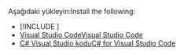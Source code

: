 <span data-ttu-id="dee6a-101">Aşağıdaki yükleyin:</span><span class="sxs-lookup"><span data-stu-id="dee6a-101">Install the following:</span></span>

* [!INCLUDE [](~/includes/net-core-sdk-download-link.md)]
* [<span data-ttu-id="dee6a-102">Visual Studio Code</span><span class="sxs-lookup"><span data-stu-id="dee6a-102">Visual Studio Code</span></span>](https://www.microsoft.com/net/download/linux)
* [<span data-ttu-id="dee6a-103">C# Visual Studio kodu</span><span class="sxs-lookup"><span data-stu-id="dee6a-103">C# for Visual Studio Code</span></span>](https://marketplace.visualstudio.com/items?itemName=ms-vscode.csharp)
